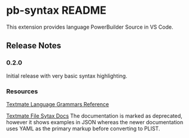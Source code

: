 # pb-syntax README

This extension provides language PowerBuilder Source in VS Code.

## Release Notes

### 0.2.0

Initial release with very basic syntax highlighting.

### Resources

[Textmate Language Grammars Reference](https://manual.macromates.com/en/language_grammars)

[Textmate File Sytax Docs](http://sublimetext.info/docs/en/extensibility/syntaxdefs.html)
The documentation is marked as deprecated, however it shows examples in JSON whereas the newer documentation uses YAML as the primary markup before converting to PLIST.
